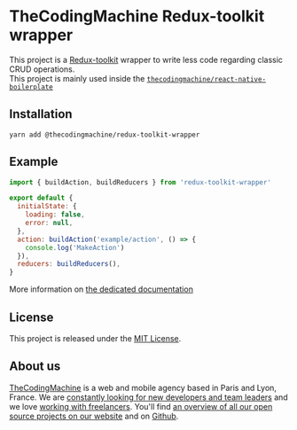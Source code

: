 # TheCodingMachine Redux-toolkit wrapper 

This project is a [Redux-toolkit](https://redux-toolkit.js.org/) wrapper to write less code regarding classic CRUD operations.  
This project is mainly used inside the [`thecodingmachine/react-native-boilerplate`](https://github.com/thecodingmachine/react-native-boilerplate) 

## Installation

```
yarn add @thecodingmachine/redux-toolkit-wrapper
```

## Example
```javascript
import { buildAction, buildReducers } from 'redux-toolkit-wrapper'

export default {
  initialState: {
    loading: false, 
    error: null,
  },
  action: buildAction('example/action', () => {
    console.log('MakeAction')
  }),
  reducers: buildReducers(),
}
```
More information on [the dedicated documentation](https://thecodingmachine.github.io/react-native-boilerplate/docs/AddAStore#redux-toolkit-wrapper)


## License

This project is released under the [MIT License](LICENSE).

## About us

[TheCodingMachine](https://www.thecodingmachine.com/) is a web and mobile agency based in Paris and Lyon, France. We are [constantly looking for new developers and team leaders](https://www.thecodingmachine.com/nous-rejoindre/) and we love [working with freelancers](https://coders.thecodingmachine.com/). You'll find [an overview of all our open source projects on our website](https://thecodingmachine.io/open-source) and on [Github](https://github.com/thecodingmachine).
